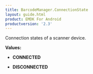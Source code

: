 ```yaml
---
title: BarcodeManager.ConnectionState
layout: guide.html
product: EMDK For Android
productversion: '2.3'
---
```


Connection states of a scanner device.

**Values:**

* **CONNECTED**

* **DISCONNECTED**













